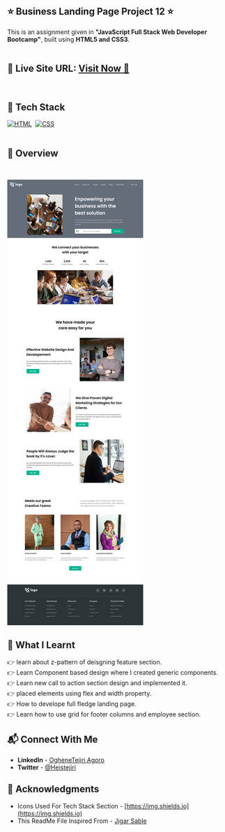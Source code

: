 ## ⭐ Business Landing Page Project 12 ⭐

This is an assignment given in **"JavaScript Full Stack Web Developer Bootcamp"**, built using **HTML5 and CSS3**.
<br>
<br>

## 📌 **Live Site URL:** <a href="https://heistejiri.github.io/Business-Landing-Page/">**Visit Now** 🚀</a>

<br>

## 📌 Tech Stack

[![HTML](https://img.shields.io/badge/html5%20-%23E34F26.svg?&style=for-the-badge&logo=html5&logoColor=white)](https://github.com/heistejiri)&nbsp;
[![CSS](https://img.shields.io/badge/css3%20-%231572B6.svg?&style=for-the-badge&logo=css3&logoColor=white)](https://github.com/heistejiri)&nbsp;
<br>
<br>

## 📌 Overview

<br>

![Screenshot](./images/screenshot.png?raw=true "Template Screenshot")

## 📌 What I Learnt

👉 learn about z-pattern of deisgning feature section.  
👉 Learn Component based design where I created generic components.  
👉 Learn new call to action section design and implemented it.  
👉 placed elements using flex and width property.  
👉 How to develope full fledge landing page.  
👉 Learn how to use grid for footer columns and employee section.

## 📬 Connect With Me

- **LinkedIn** - [OgheneTejiri Agoro](https://www.linkedin.com/in/heistejiri/)
- **Twitter** - [@Heistejiri](https://www.twitter.com/heistejiri)

## 📌 Acknowledgments

- Icons Used For Tech Stack Section - [https://img.shields.io](https://img.shields.io)
- This ReadMe File Inspired From - [Jigar Sable](https://github.com/jigar-sable)

